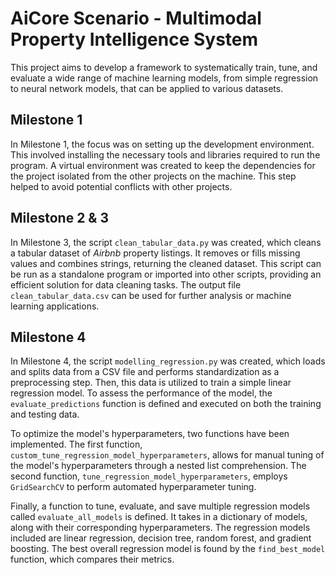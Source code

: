 # AiCore Scenario - Multimodal Property Intelligence System

This project aims to develop a framework to systematically train, tune, and evaluate a wide range of machine learning models, from simple regression to neural network models, that can be applied to various datasets.

## Milestone 1
In Milestone 1, the focus was on setting up the development environment. This involved installing the necessary tools and libraries required to run the program. A virtual environment was created to keep the dependencies for the project isolated from the other projects on the machine. This step helped to avoid potential conflicts with other projects.

## Milestone 2 & 3
In Milestone 3, the script `clean_tabular_data.py` was created, which cleans a tabular dataset of _Airbnb_ property listings. It removes or fills missing values and combines strings, returning the cleaned dataset. This script can be run as a standalone program or imported into other scripts, providing an efficient solution for data cleaning tasks. The output file `clean_tabular_data.csv` can be used for further analysis or machine learning applications.

## Milestone 4
In Milestone 4, the script `modelling_regression.py` was created, which loads and splits data from a CSV file and performs standardization as a preprocessing step. Then, this data is utilized to train a simple linear regression model. To assess the performance of the model, the `evaluate_predictions` function is defined and executed on both the training and testing data.

To optimize the model's hyperparameters, two functions have been implemented. The first function, `custom_tune_regression_model_hyperparameters`, allows for manual tuning of the model's hyperparameters through a nested list comprehension. The second function, `tune_regression_model_hyperparameters`, employs `GridSearchCV` to perform automated hyperparameter tuning.

Finally, a function to tune, evaluate, and save multiple regression models called `evaluate_all_models` is defined. It takes in a dictionary of models, along with their corresponding hyperparameters. The regression models included are linear regression, decision tree, random forest, and gradient boosting. The best overall regression model is found by the `find_best_model` function, which compares their metrics.